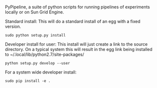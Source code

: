 PyPipeline, a suite of python scripts for running pipelines of
experiments locally or on Sun Grid Engine.

Standard install: This will do a standard install of an egg with a fixed version.

    sudo python setup.py install

Developer install for user: This install will just create a link to
the source directory. On a typical system this will result in the egg
link being installed to ~/.local/lib/python2.7/site-packages/
    
    python setup.py develop --user

For a system wide developer install:
    
    sudo pip install -e .
    
